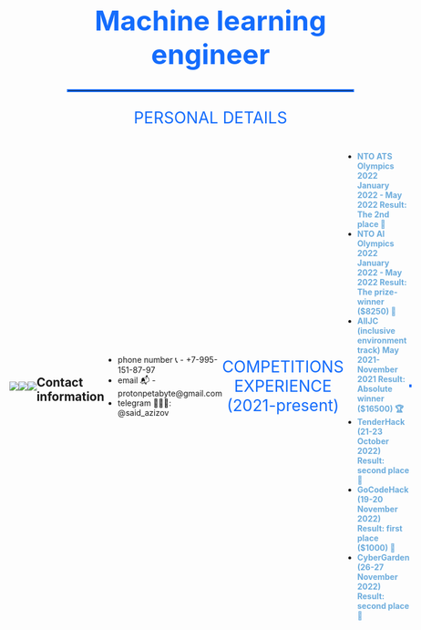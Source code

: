 <h1 style="font-size: 48px; text-align: center; color: rgb(20,108,252);">
Machine learning engineer
</h1>

<hr style="border: 2px solid rgb(20,108,252);">
<p style="text-align:center; font-size:28px; color: rgb(20,108,252);">
    PERSONAL DETAILS
</p>

<div style="align-items: center; display: flex; justify-content: center;">
    <a>
        <img src="https://road-to-kaggle-grandmaster.vercel.app/api/badges/michaelcripman/dataset" />
    </a>
    <a>
        <img src="https://road-to-kaggle-grandmaster.vercel.app/api/badges/michaelcripman/notebook" />
    </a>
    <a>
        <img src="https://github-readme-stats.vercel.app/api/top-langs/?username=proton-bit&theme=transparent&hide_border=true" />
    </a>

<br>
<br>
<h2>Contact information</h2>
<ul>
    <li>phone number 📞 - +7-995-151-87-97</li>
    <li>email 📬 - protonpetabyte@gmail.com</li>
    <li>telegram 👨🏻‍💻: @said_azizov</li>
</ul>
    

<p style="text-align:center; font-size:28px; color: rgb(20,108,252);">
    COMPETITIONS EXPERIENCE (2021-present)
</p>

<ul>
    <li>
        <b style="color: rgb(108,172,220);">
            NTO ATS Olympics 2022 January 2022 - May 2022 Result: The 2nd place 🥈
        </b>
    </li>
    <li>
        <b style="color: rgb(108,172,220);">
            NTO AI Olympics 2022 January 2022 - May 2022 Result: The prize-winner ($8250) 🏅
        </b>
    </li>
    <li>
        <b style="color: rgb(108,172,220);">
            AIIJC (inclusive environment track) May 2021- November 2021 Result: Absolute winner ($16500) 🏆
        </b>
    </li>
    <li>
        <b style="color: rgb(108,172,220);">
           TenderHack (21-23 October 2022) Result: second place 🥈
        </b>
    </li>
    <li>
        <b style="color: rgb(108,172,220);">
           GoCodeHack (19-20 November 2022) Result: first place ($1000) 🥇
        </b>
    </li>
    <li>
        <b style="color: rgb(108,172,220);">
           CyberGarden (26-27 November 2022) Result: second place 🥈
        </b>
    </li>
</ul>
<hr style="border: 2px solid rgb(20,108,252);">
